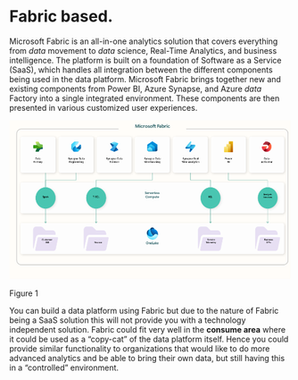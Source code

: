 # Fabric based.

Microsoft Fabric is an all-in-one analytics solution that covers everything from *data* movement to *data* science, Real-Time Analytics, and business intelligence. 
The platform is built on a foundation of Software as a Service (SaaS), which handles all integration between the different components being used in the data platform.
Microsoft Fabric brings together new and existing components from Power BI, Azure Synapse, and Azure *data* Factory into a single integrated environment. These components are then presented in various customized user experiences.

![figure1](../images/Fabric.bmp)
 
Figure 1

You can build a data platform using Fabric but due to the nature of Fabric being a SaaS solution this will not provide you with a technology independent solution.
Fabric could fit very well in the **consume area** where it could be used as a “copy-cat” of the data platform itself. Hence you could provide similar functionality to organizations that would like to do more advanced analytics and be able to bring their own data, but still having this in a “controlled” environment.
